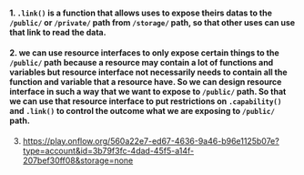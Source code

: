#### 1. `.link()` is a function that allows uses to expose theirs datas to the `/public/` or `/private/` path from `/storage/` path, so that other uses can use that link to read the data.

#### 2. we can use resource interfaces to only expose certain things to the `/public/` path because a resource may contain a lot of functions and variables but resource interface not necessarily needs to contain all the function and variable that a resource have. So we can design resource interface in such a way that we want to expose to `/public/` path. So that we can use that resource interface to put restrictions on `.capability()` and `.link()` to control the outcome what we are exposing to `/public/` path.

3. https://play.onflow.org/560a22e7-ed67-4636-9a46-b96e1125b07e?type=account&id=3b79f3fc-4dad-45f5-a14f-207bef30ff08&storage=none
